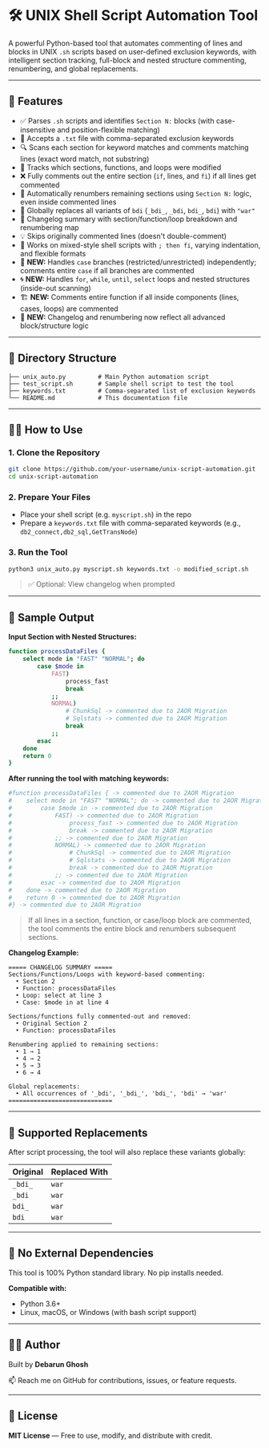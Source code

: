 # 🛠️ UNIX Shell Script Automation Tool

A powerful Python-based tool that automates commenting of lines and blocks in UNIX `.sh` scripts based on user-defined exclusion keywords, with intelligent section tracking, full-block and nested structure commenting, renumbering, and global replacements.

---

## 🚀 Features

- ✅ Parses `.sh` scripts and identifies `Section N:` blocks (with case-insensitive and position-flexible matching)
- 📝 Accepts a `.txt` file with comma-separated exclusion keywords
- 🔍 Scans each section for keyword matches and comments matching lines (exact word match, not substring)
- 🧠 Tracks which sections, functions, and loops were modified
- ❌ Fully comments out the entire section (`if`, lines, and `fi`) if all lines get commented
- 🔢 Automatically renumbers remaining sections using `Section N:` logic, even inside commented lines
- 🔁 Globally replaces all variants of `bdi` (`_bdi_`, `_bdi`, `bdi_`, `bdi`) with `"war"`
- 📄 Changelog summary with section/function/loop breakdown and renumbering map
- 💡 Skips originally commented lines (doesn't double-comment)
- 🔐 Works on mixed-style shell scripts with `; then fi`, varying indentation, and flexible formats
- 🧩 **NEW:** Handles `case` branches (restricted/unrestricted) independently; comments entire `case` if all branches are commented
- 🌀 **NEW:** Handles `for`, `while`, `until`, `select` loops and nested structures (inside-out scanning)
- 🏗️ **NEW:** Comments entire function if all inside components (lines, cases, loops) are commented
- 📝 **NEW:** Changelog and renumbering now reflect all advanced block/structure logic

---

## 📁 Directory Structure

```
├── unix_auto.py         # Main Python automation script
├── test_script.sh       # Sample shell script to test the tool
├── keywords.txt         # Comma-separated list of exclusion keywords
└── README.md            # This documentation file
```

---

## 🧑‍💻 How to Use

### 1. Clone the Repository

```bash
git clone https://github.com/your-username/unix-script-automation.git
cd unix-script-automation
```

### 2. Prepare Your Files

- Place your shell script (e.g. `myscript.sh`) in the repo
- Prepare a `keywords.txt` file with comma-separated keywords (e.g., `db2_connect,db2_sql,GetTransNode`)

### 3. Run the Tool

```bash
python3 unix_auto.py myscript.sh keywords.txt -o modified_script.sh
```

> ✅ Optional: View changelog when prompted

---

## 🧪 Sample Output

**Input Section with Nested Structures:**
```bash
function processDataFiles {
    select mode in "FAST" "NORMAL"; do
        case $mode in
            FAST)
                process_fast
                break
            ;;
            NORMAL)
                # ChunkSql -> commented due to 2AOR Migration
                # Sqlstats -> commented due to 2AOR Migration
                break
            ;;
        esac
    done
    return 0
}
```

**After running the tool with matching keywords:**
```bash
#function processDataFiles { -> commented due to 2AOR Migration
#    select mode in "FAST" "NORMAL"; do -> commented due to 2AOR Migration
#        case $mode in -> commented due to 2AOR Migration
#            FAST) -> commented due to 2AOR Migration
#                process_fast -> commented due to 2AOR Migration
#                break -> commented due to 2AOR Migration
#            ;; -> commented due to 2AOR Migration
#            NORMAL) -> commented due to 2AOR Migration
#                # ChunkSql -> commented due to 2AOR Migration
#                # Sqlstats -> commented due to 2AOR Migration
#                break -> commented due to 2AOR Migration
#            ;; -> commented due to 2AOR Migration
#        esac -> commented due to 2AOR Migration
#    done -> commented due to 2AOR Migration
#    return 0 -> commented due to 2AOR Migration
#} -> commented due to 2AOR Migration
```

> If all lines in a section, function, or case/loop block are commented, the tool comments the entire block and renumbers subsequent sections.

**Changelog Example:**
```
===== CHANGELOG SUMMARY =====
Sections/Functions/Loops with keyword-based commenting:
  • Section 2
  • Function: processDataFiles
  • Loop: select at line 3
  • Case: $mode in at line 4

Sections/functions fully commented-out and removed:
  • Original Section 2
  • Function: processDataFiles

Renumbering applied to remaining sections:
  • 1 → 1
  • 4 → 2
  • 5 → 3
  • 6 → 4

Global replacements:
  • All occurrences of '_bdi', '_bdi_', 'bdi_', 'bdi' → 'war'
=============================
```

---

## 🧠 Supported Replacements

After script processing, the tool will also replace these variants globally:

| Original   | Replaced With |
|------------|----------------|
| `_bdi_`    | `war`          |
| `_bdi`     | `war`          |
| `bdi_`     | `war`          |
| `bdi`      | `war`          |

---

## 🛑 No External Dependencies

This tool is 100% Python standard library. No pip installs needed.

**Compatible with:**
- Python 3.6+
- Linux, macOS, or Windows (with bash script support)

---

## 👨‍💻 Author

Built by **Debarun Ghosh**

📫 Reach me on GitHub for contributions, issues, or feature requests.

---

## 📜 License

**MIT License** — Free to use, modify, and distribute with credit.
